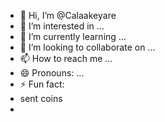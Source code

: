 - 👋 Hi, I’m @Calaakeyare
- 👀 I’m interested in ...
- 🌱 I’m currently learning ...
- 💞️ I’m looking to collaborate on ...
- 📫 How to reach me ...
- 😄 Pronouns: ...
- ⚡ Fun fact:
- sent coins
- 
<!---
Calaakeyare/Calaakeyare is a ✨ special ✨ repository because its `README.md` (this file) appears on your GitHub profile.
You can click the Preview link to take a look at your changes.
--->
